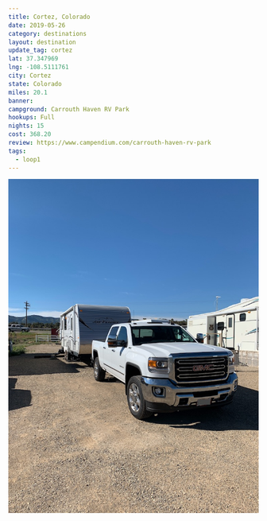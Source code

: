 ```yaml
---
title: Cortez, Colorado
date: 2019-05-26
category: destinations
layout: destination
update_tag: cortez
lat: 37.347969
lng: -108.5111761
city: Cortez
state: Colorado
miles: 20.1
banner:
campground: Carrouth Haven RV Park
hookups: Full
nights: 15
cost: 368.20
review: https://www.campendium.com/carrouth-haven-rv-park
tags:
  - loop1
---
```


![Cortez CO](/assets/img/destinations/colorado/cortez.jpg)
